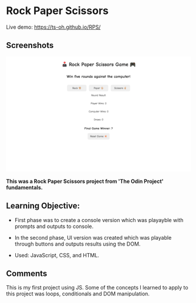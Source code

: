 # Rock Paper Scissors

Live demo: https://ts-oh.github.io/RPS/

## Screenshots

![App Screenshot](./img/rps-app.png)

**This was a Rock Paper Scissors project from 'The Odin Project' fundamentals.**

## Learning Objective:

  - First phase was to create a console version which was playayble with prompts and outputs to console.
  - In the second phase, UI version was created which was playable through buttons and outputs results using the DOM.

- Used: JavaScript, CSS, and HTML.

## Comments

This is my first project using JS. Some of the concepts I learned to apply to this project was loops, conditionals and DOM manipulation.
